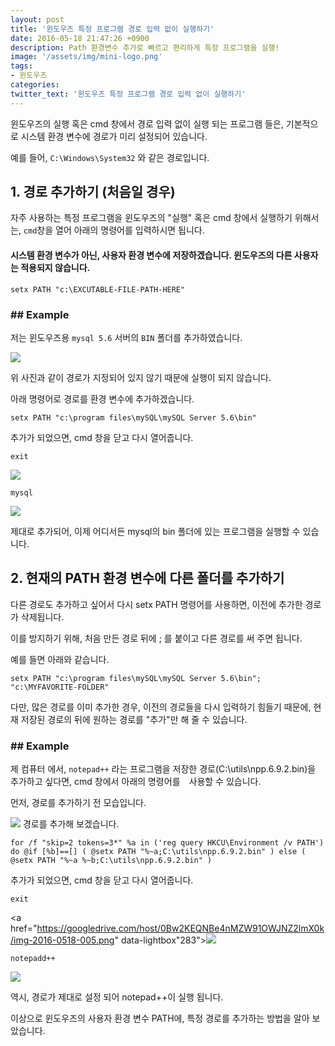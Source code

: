 ```yaml
---
layout: post
title: '윈도우즈 특정 프로그램 경로 입력 없이 실행하기'
date: 2016-05-18 21:47:26 +0900
description: Path 환경변수 추가로 빠르고 편리하게 특정 프로그램을 실행!
image: '/assets/img/mini-logo.png'
tags:
- 윈도우즈
categories:
twitter_text: '윈도우즈 특정 프로그램 경로 입력 없이 실행하기'
---
```


윈도우즈의 실행 혹은 cmd 창에서 경로 입력 없이 실행 되는 프로그램 들은, 기본적으로 시스템 환경 변수에 경로가 미리 설정되어 있습니다.

예를 들어, `C:\Windows\System32` 와 같은 경로입니다.

## 1. 경로 추가하기 (처음일 경우)

자주 사용하는 특정 프로그램을 윈도우즈의 "실행" 혹은 cmd 창에서 실행하기 위해서는, `cmd`창을 열어 아래의 명령어를 입력하시면 됩니다.

#### 시스템 환경 변수가 아닌, 사용자 환경 변수에 저장하겠습니다. 윈도우즈의 다른 사용자는 적용되지 않습니다.

```
setx PATH "c:\EXCUTABLE-FILE-PATH-HERE"
```

### ## Example ##

저는 윈도우즈용 `mysql 5.6` 서버의 `BIN` 폴더를 추가하였습니다.

<a href="https://googledrive.com/host/0Bw2KEQNBe4nMZW91OWJNZ2lmX0k/img-2016-0518-001.png" data-lightbox="283"><img class="alignnone" src="https://googledrive.com/host/0Bw2KEQNBe4nMZW91OWJNZ2lmX0k/img-2016-0518-001.png"></a>

위 사진과 같이 경로가 지정되어 있지 않기 때문에 실행이 되지 않습니다.

아래 명령어로 경로를 환경 변수에 추가하겠습니다.

```
setx PATH "c:\program files\mySQL\mySQL Server 5.6\bin"
```

추가가 되었으면, cmd 창을 닫고 다시 열어줍니다.

```
exit
```
<a href="https://googledrive.com/host/0Bw2KEQNBe4nMZW91OWJNZ2lmX0k/img-2016-0518-002.png" data-lightbox="283"><img class="alignnone" src="https://googledrive.com/host/0Bw2KEQNBe4nMZW91OWJNZ2lmX0k/img-2016-0518-002.png"></a>

```
mysql
```

<a href="https://googledrive.com/host/0Bw2KEQNBe4nMZW91OWJNZ2lmX0k/img-2016-0518-003.png" data-lightbox="283"><img class="alignnone" src="https://googledrive.com/host/0Bw2KEQNBe4nMZW91OWJNZ2lmX0k/img-2016-0518-003.png"></a>

제대로 추가되어, 이제 어디서든 mysql의 bin 폴더에 있는 프로그램을 실행할 수 있습니다.

## 2. 현재의 PATH 환경 변수에 다른 폴더를 추가하기

다른 경로도 추가하고 싶어서 다시 setx PATH 명령어를 사용하면, 이전에 추가한 경로가 삭제됩니다.

이를 방지하기 위해, 처음 만든 경로 뒤에 ; 를 붙이고 다른 경로를 써 주면 됩니다.

예를 들면 아래와 같습니다.

```
setx PATH "c:\program files\mySQL\mySQL Server 5.6\bin"; "c:\MYFAVORITE-FOLDER"
```

다만, 많은 경로를 이미 추가한 경우, 이전의 경로들을 다시 입력하기 힘들기 때문에, 현재 저장된 경로의 뒤에 원하는 경로를 "추가"만 해 줄 수 있습니다.

### ## Example ##

제 컴퓨터 에서, `notepad++` 라는 프로그램을 저장한 경로(C:\utils\npp.6.9.2.bin)을 추가하고 싶다면, cmd 창에서 아래의 명령어를　사용할 수 있습니다.

먼저, 경로를 추가하기 전 모습입니다.

<a href="https://googledrive.com/host/0Bw2KEQNBe4nMZW91OWJNZ2lmX0k/img-2016-0518-004.png" data-lightbox="283"><img src="https://googledrive.com/host/0Bw2KEQNBe4nMZW91OWJNZ2lmX0k/img-2016-0518-004.png"></a>
경로를 추가해 보겠습니다.

```
for /f "skip=2 tokens=3*" %a in ('reg query HKCU\Environment /v PATH') do @if [%b]==[] ( @setx PATH "%~a;C:\utils\npp.6.9.2.bin" ) else ( @setx PATH "%~a %~b;C:\utils\npp.6.9.2.bin" )
```

추가가 되었으면, cmd 창을 닫고 다시 열어줍니다.

```
exit
```

<a href="https://googledrive.com/host/0Bw2KEQNBe4nMZW91OWJNZ2lmX0k/img-2016-0518-005.png" data-lightbox"283"><img src="https://googledrive.com/host/0Bw2KEQNBe4nMZW91OWJNZ2lmX0k/img-2016-0518-005.png">

```
notepadd++
```

<a href="https://googledrive.com/host/0Bw2KEQNBe4nMZW91OWJNZ2lmX0k/img-2016-0518-006.png" data-lightbox="283"><img src="https://googledrive.com/host/0Bw2KEQNBe4nMZW91OWJNZ2lmX0k/img-2016-0518-006.png"></a>

역시, 경로가 제대로 설정 되어 notepad++이 실행 됩니다.

이상으로 윈도우즈의 사용자 환경 변수 PATH에, 특정 경로를 추가하는 방법을 알아 보았습니다.
